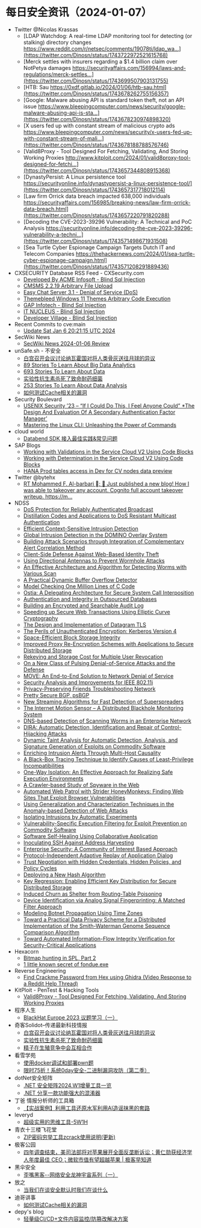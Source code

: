 # 每日安全资讯（2024-01-07）

- Twitter @Nicolas Krassas
  - [LDAP Watchdog: A real-time LDAP monitoring tool for detecting (or stalking) directory changes https://www.reddit.com/r/netsec/comments/19078ti/ldap_wa...](https://twitter.com/Dinosn/status/1743722972521615768)
  - [Merck settles with insurers regarding a $1.4 billion claim over NotPetya damages https://securityaffairs.com/156994/laws-and-regulations/merck-settles...](https://twitter.com/Dinosn/status/1743699507903131755)
  - [HTB: Sau https://0xdf.gitlab.io/2024/01/06/htb-sau.html](https://twitter.com/Dinosn/status/1743678262755156357)
  - [Google: Malware abusing API is standard token theft, not an API issue https://www.bleepingcomputer.com/news/security/google-malware-abusing-api-is-sta...](https://twitter.com/Dinosn/status/1743678230974898320)
  - [X users fed up with constant stream of malicious crypto ads https://www.bleepingcomputer.com/news/security/x-users-fed-up-with-constant-stream-of-mali...](https://twitter.com/Dinosn/status/1743678188788576746)
  - [Valid8Proxy - Tool Designed For Fetching, Validating, And Storing Working Proxies http://www.kitploit.com/2024/01/valid8proxy-tool-designed-for-fetchi...](https://twitter.com/Dinosn/status/1743657344808915368)
  - [DynastyPersist: A Linux persistence tool https://securityonline.info/dynastypersist-a-linux-persistence-tool/](https://twitter.com/Dinosn/status/1743657317718012114)
  - [Law firm Orrick data breach impacted 638,000 individuals https://securityaffairs.com/156985/breaking-news/law-firm-orrick-data-breach.html](https://twitter.com/Dinosn/status/1743657220791820288)
  - [Decoding the CVE-2023-39296 Vulnerability: A Technical and PoC Analysis https://securityonline.info/decoding-the-cve-2023-39296-vulnerability-a-techni...](https://twitter.com/Dinosn/status/1743571498671931508)
  - [Sea Turtle Cyber Espionage Campaign Targets Dutch IT and Telecom Companies https://thehackernews.com/2024/01/sea-turtle-cyber-espionage-campaign.html](https://twitter.com/Dinosn/status/1743571208291889436)
- CXSECURITY Database RSS Feed - CXSecurity.com
  - [Developed By ACME Infosoft - Blind Sql Injection](https://cxsecurity.com/issue/WLB-2024010022)
  - [CMSMS 2.2.19 Arbitrary File Upload](https://cxsecurity.com/issue/WLB-2024010021)
  - [Easy Chat Server 3.1 - Denial of Service (DoS)](https://cxsecurity.com/issue/WLB-2024010020)
  - [Themebleed Windows 11 Themes Arbitrary Code Execution](https://cxsecurity.com/issue/WLB-2024010019)
  - [GAP Infotech - Blind Sql Injection](https://cxsecurity.com/issue/WLB-2024010018)
  - [IT NUCLEUS - Blind Sql Injection](https://cxsecurity.com/issue/WLB-2024010017)
  - [Developer Village - Blind Sql Injection](https://cxsecurity.com/issue/WLB-2024010016)
- Recent Commits to cve:main
  - [Update Sat Jan  6 20:21:15 UTC 2024](https://github.com/trickest/cve/commit/54c3bd810ab1df6d24ab4ecc347c92007b1a4702)
- SecWiki News
  - [SecWiki News 2024-01-06 Review](http://www.sec-wiki.com/?2024-01-06)
- unSafe.sh - 不安全
  - [白宫召开会议讨论纳瓦霍国对将人类骨灰送往月球的异议](https://buaq.net/go-213084.html)
  - [89 Stories To Learn About Big Data Analytics](https://buaq.net/go-213110.html)
  - [693 Stories To Learn About Data](https://buaq.net/go-213111.html)
  - [实验性抗生素杀死了致命耐药细菌](https://buaq.net/go-213085.html)
  - [253 Stories To Learn About Data Analysis](https://buaq.net/go-213112.html)
  - [如何测试Cache相关的漏洞](https://buaq.net/go-213101.html)
- Security Boulevard
  - [USENIX Security ’23 – “If I Could Do This, I Feel Anyone Could” *The Design And Evaluation Of A Secondary Authentication Factor Manager’](https://securityboulevard.com/2024/01/usenix-security-23-if-i-could-do-this-i-feel-anyone-could-the-design-and-evaluation-of-a-secondary-authentication-factor-manager/)
  - [Mastering the Linux CLI: Unleashing the Power of Commands](https://securityboulevard.com/2024/01/mastering-the-linux-cli-unleashing-the-power-of-commands/)
- cloud world
  - [Databend SDK 接入最佳实践&常见问题](https://cloudsjhan.github.io/2024/01/06/Databend-SDK-%E6%8E%A5%E5%85%A5%E6%9C%80%E4%BD%B3%E5%AE%9E%E8%B7%B5-%E5%B8%B8%E8%A7%81%E9%97%AE%E9%A2%98/)
- SAP Blogs
  - [Working with  Validations in the Service Cloud V2 Using Code Blocks](https://blogs.sap.com/2024/01/06/working-with-validations-in-the-service-cloud-v2-using-code-blocks/)
  - [Working with Determination in the Service Cloud V2 Using Code Blocks](https://blogs.sap.com/2024/01/06/working-with-determination-in-the-service-cloud-v2-using-code-blocks/)
  - [HANA Prod tables access in Dev for CV nodes data preview](https://blogs.sap.com/2024/01/06/hana-prod-tables-access-in-dev-for-cv-nodes-data-preview/)
- Twitter @bytehx
  - [RT Mohammed F. Al-barbari : 🚨 Just published a new blog! How I was able to takeover any account. Cognito full account takeover writeup. https://m...](https://twitter.com/M4dM0e/status/1743597001244025199)
- NDSS
  - [DoS Protection for Reliably Authenticated Broadcast](https://www.ndss-symposium.org/ndss2004/accepted-papers/#DoS%20Protection%20for%20Reliably%20Authenticated%20Broadcast)
  - [Distillation Codes and Applications to DoS Resistant Multicast Authentication](https://www.ndss-symposium.org/ndss2004/accepted-papers/#Distillation%20Codes%20and%20Applications%20to%20DoS%20Resistant%20Multicast%20Authentication)
  - [Efficient Context-Sensitive Intrusion Detection](https://www.ndss-symposium.org/ndss2004/accepted-papers/#Efficient%20Context-Sensitive%20Intrusion%20Detection)
  - [Global Intrusion Detection in the DOMINO Overlay System](https://www.ndss-symposium.org/ndss2004/accepted-papers/#Global%20Intrusion%20Detection%20in%20the%20DOMINO%20Overlay%20System)
  - [Building Attack Scenarios through Integration of Complementary Alert Correlation Method](https://www.ndss-symposium.org/ndss2004/accepted-papers/#Building%20Attack%20Scenarios%20through%20Integration%20of%20Complementary%20Alert%20Correlation%20Method)
  - [Client-Side Defense Against Web-Based Identity Theft](https://www.ndss-symposium.org/ndss2004/accepted-papers/#Client-Side%20Defense%20Against%20Web-Based%20Identity%20Theft)
  - [Using Directional Antennas to Prevent Wormhole Attacks](https://www.ndss-symposium.org/ndss2004/accepted-papers/#Using%20Directional%20Antennas%20to%20Prevent%20Wormhole%20Attacks)
  - [An Effective Architecture and Algorithm for Detecting Worms with Various Scan](https://www.ndss-symposium.org/ndss2004/accepted-papers/#An%20Effective%20Architecture%20and%20Algorithm%20for%20Detecting%20Worms%20with%20Various%20Scan)
  - [A Practical Dynamic Buffer Overflow Detector](https://www.ndss-symposium.org/ndss2004/accepted-papers/#A%20Practical%20Dynamic%20Buffer%20Overflow%20Detector)
  - [Model Checking One Million Lines of C Code](https://www.ndss-symposium.org/ndss2004/accepted-papers/#Model%20Checking%20One%20Million%20Lines%20of%20C%20Code)
  - [Ostia: A Delegating Architecture for Secure System Call Interposition](https://www.ndss-symposium.org/ndss2004/accepted-papers/#Ostia:%20A%20Delegating%20Architecture%20for%20Secure%20System%20Call%20Interposition)
  - [Authentication and Integrity in Outsourced Databases](https://www.ndss-symposium.org/ndss2004/accepted-papers/#Authentication%20and%20Integrity%20in%20Outsourced%20Databases)
  - [Building an Encrypted and Searchable Audit Log](https://www.ndss-symposium.org/ndss2004/accepted-papers/#Building%20an%20Encrypted%20and%20Searchable%20Audit%20Log)
  - [Speeding up Secure Web Transactions Using Elliptic Curve Cryptography](https://www.ndss-symposium.org/ndss2004/accepted-papers/#Speeding%20up%20Secure%20Web%20Transactions%20Using%20Elliptic%20Curve%20Cryptography)
  - [The Design and Implementation of Datagram TLS](https://www.ndss-symposium.org/ndss2004/accepted-papers/#The%20Design%20and%20Implementation%20of%20Datagram%20TLS)
  - [The Perils of Unauthenticated Encryption: Kerberos Version 4](https://www.ndss-symposium.org/ndss2004/accepted-papers/#The%20Perils%20of%20Unauthenticated%20Encryption:%20Kerberos%20Version%204)
  - [Space-Efficient Block Storage Integrity](https://www.ndss-symposium.org/ndss2005/accepted-papers/#Space-Efficient%20Block%20Storage%20Integrity)
  - [Improved Proxy Re-Encryption Schemes with Applications to Secure Distributed Storage](https://www.ndss-symposium.org/ndss2005/accepted-papers/#Improved%20Proxy%20Re-Encryption%20Schemes%20with%20Applications%20to%20Secure%20Distributed%20Storage)
  - [Rekeying and Storage Cost for Multiple User Revocation](https://www.ndss-symposium.org/ndss2005/accepted-papers/#Rekeying%20and%20Storage%20Cost%20for%20Multiple%20User%20Revocation)
  - [On a New Class of Pulsing Denial-of-Service Attacks and the Defense](https://www.ndss-symposium.org/ndss2005/accepted-papers/#On%20a%20New%20Class%20of%20Pulsing%20Denial-of-Service%20Attacks%20and%20the%20Defense)
  - [MOVE: An End-to-End Solution to Network Denial of Service](https://www.ndss-symposium.org/ndss2005/accepted-papers/#MOVE:%20An%20End-to-End%20Solution%20to%20Network%20Denial%20of%20Service)
  - [Security Analysis and Improvements for IEEE 802.11i](https://www.ndss-symposium.org/ndss2005/accepted-papers/#Security%20Analysis%20and%20Improvements%20for%20IEEE%20802.11i)
  - [Privacy-Preserving Friends Troubleshooting Network](https://www.ndss-symposium.org/ndss2005/accepted-papers/#Privacy-Preserving%20Friends%20Troubleshooting%20Network)
  - [Pretty Secure BGP, psBGP](https://www.ndss-symposium.org/ndss2005/accepted-papers/#Pretty%20Secure%20BGP,%20psBGP)
  - [New Streaming Algorithms for Fast Detection of Superspreaders](https://www.ndss-symposium.org/ndss2005/accepted-papers/#New%20Streaming%20Algorithms%20for%20Fast%20Detection%20of%20Superspreaders)
  - [The Internet Motion Sensor – A Distributed Blackhole Monitoring System](https://www.ndss-symposium.org/ndss2005/accepted-papers/#The%20Internet%20Motion%20Sensor%20%E2%80%93%20A%20Distributed%20Blackhole%20Monitoring%20System)
  - [DNS-based Detection of Scanning Worms in an Enterprise Network](https://www.ndss-symposium.org/ndss2005/accepted-papers/#DNS-based%20Detection%20of%20Scanning%20Worms%20in%20an%20Enterprise%20Network)
  - [DIRA: Automatic Detection, Identification and Repair of Control-Hijacking Attacks](https://www.ndss-symposium.org/ndss2005/accepted-papers/#DIRA:%20Automatic%20Detection,%20Identification%20and%20Repair%20of%20Control-Hijacking%20Attacks)
  - [Dynamic Taint Analysis for Automatic Detection, Analysis, and Signature Generation of Exploits on Commodity Software](https://www.ndss-symposium.org/ndss2005/accepted-papers/#Dynamic%20Taint%20Analysis%20for%20Automatic%20Detection,%20Analysis,%20and%20Signature%20Generation%20of%20Exploits%20on%20Commodity%20Software)
  - [Enriching Intrusion Alerts Through Multi-Host Causality](https://www.ndss-symposium.org/ndss2005/accepted-papers/#Enriching%20Intrusion%20Alerts%20Through%20Multi-Host%20Causality)
  - [A Black-Box Tracing Technique to Identify Causes of Least-Privilege Incompatibilities](https://www.ndss-symposium.org/ndss2005/accepted-papers/#A%20Black-Box%20Tracing%20Technique%20to%20Identify%20Causes%20of%20Least-Privilege%20Incompatibilities)
  - [One-Way Isolation: An Effective Approach for Realizing Safe Execution Environments](https://www.ndss-symposium.org/ndss2005/accepted-papers/#One-Way%20Isolation:%20An%20Effective%20Approach%20for%20Realizing%20Safe%20Execution%20Environments)
  - [A Crawler-based Study of Spyware in the Web](https://www.ndss-symposium.org/ndss2006/accepted-papers/#A%20Crawler-based%20Study%20of%20Spyware%20in%20the%20Web)
  - [Automated Web Patrol with Strider HoneyMonkeys: Finding Web Sites That Exploit Browser Vulnerabilities](https://www.ndss-symposium.org/ndss2006/accepted-papers/#Automated%20Web%20Patrol%20with%20Strider%20HoneyMonkeys:%20Finding%20Web%20Sites%20That%20Exploit%20Browser%20Vulnerabilities)
  - [Using Generalization and Characterization Techniques in the Anomaly-based Detection of Web Attacks](https://www.ndss-symposium.org/ndss2006/accepted-papers/#Using%20Generalization%20and%20Characterization%20Techniques%20in%20the%20Anomaly-based%20Detection%20of%20Web%20Attacks)
  - [Isolating Intrusions by Automatic Experiments](https://www.ndss-symposium.org/ndss2006/accepted-papers/#Isolating%20Intrusions%20by%20Automatic%20Experiments)
  - [Vulnerability-Specific Execution Filtering for Exploit Prevention on Commodity Software](https://www.ndss-symposium.org/ndss2006/accepted-papers/#Vulnerability-Specific%20Execution%20Filtering%20for%20Exploit%20Prevention%20on%20Commodity%20Software)
  - [Software Self-Healing Using Collaborative Application](https://www.ndss-symposium.org/ndss2006/accepted-papers/#Software%20Self-Healing%20Using%20Collaborative%20Application)
  - [Inoculating SSH Against Address Harvesting](https://www.ndss-symposium.org/ndss2006/accepted-papers/#Inoculating%20SSH%20Against%20Address%20Harvesting)
  - [Enterprise Security: A Community of Interest Based Approach](https://www.ndss-symposium.org/ndss2006/accepted-papers/#Enterprise%20Security:%20A%20Community%20of%20Interest%20Based%20Approach)
  - [Protocol-Independent Adaptive Replay of Application Dialog](https://www.ndss-symposium.org/ndss2006/accepted-papers/#Protocol-Independent%20Adaptive%20Replay%20of%20Application%20Dialog)
  - [Trust Negotiation with Hidden Credentials, Hidden Policies, and Policy Cycles](https://www.ndss-symposium.org/ndss2006/accepted-papers/#Trust%20Negotiation%20with%20Hidden%20Credentials,%20Hidden%20Policies,%20and%20Policy%20Cycles)
  - [Deploying a New Hash Algorithm](https://www.ndss-symposium.org/ndss2006/accepted-papers/#Deploying%20a%20New%20Hash%20Algorithm)
  - [Key Regression: Enabling Efficient Key Distribution for Secure Distributed Storage](https://www.ndss-symposium.org/ndss2006/accepted-papers/#Key%20Regression:%20Enabling%20Efficient%20Key%20Distribution%20for%20Secure%20Distributed%20Storage)
  - [Induced Churn as Shelter from Routing-Table Poisoning](https://www.ndss-symposium.org/ndss2006/accepted-papers/#Induced%20Churn%20as%20Shelter%20from%20Routing-Table%20Poisoning)
  - [Device Identification via Analog Signal Fingerprinting: A Matched Filter Approach](https://www.ndss-symposium.org/ndss2006/accepted-papers/#Device%20Identification%20via%20Analog%20Signal%20Fingerprinting:%20A%20Matched%20Filter%20Approach)
  - [Modeling Botnet Propagation Using Time Zones](https://www.ndss-symposium.org/ndss2006/accepted-papers/#Modeling%20Botnet%20Propagation%20Using%20Time%20Zones)
  - [Toward a Practical Data Privacy Scheme for a Distributed Implementation of the Smith-Waterman Genome Sequence Comparison Algorithm](https://www.ndss-symposium.org/ndss2006/accepted-papers/#Toward%20a%20Practical%20Data%20Privacy%20Scheme%20for%20a%20Distributed%20Implementation%20of%20the%20Smith-Waterman%20Genome%20Sequence%20Comparison%20Algorithm)
  - [Toward Automated Information-Flow Integrity Verification for Security-Critical Applications](https://www.ndss-symposium.org/ndss2006/accepted-papers/#Toward%20Automated%20Information-Flow%20Integrity%20Verification%20for%20Security-Critical%20Applications)
- Hexacorn
  - [Bitmap hunting in SPL, Part 2](https://www.hexacorn.com/blog/2024/01/06/bitmap-hunting-in-spl-part-2/)
  - [1 little known secret of fondue.exe](https://www.hexacorn.com/blog/2024/01/06/1-little-known-secret-of-fondue-exe/)
- Reverse Engineering
  - [Find Crackme Password from Hex using Ghidra (Video Response to a Reddit Help Thread)](https://www.reddit.com/r/ReverseEngineering/comments/190a4ca/find_crackme_password_from_hex_using_ghidra_video/)
- KitPloit - PenTest &amp; Hacking Tools
  - [Valid8Proxy - Tool Designed For Fetching, Validating, And Storing Working Proxies](http://www.kitploit.com/2024/01/valid8proxy-tool-designed-for-fetching.html)
- 程序人生
  - [BlackHat Europe 2023 议题学习（一）](http://programlife.net/2024/01/06/BHEU-2023-Learning-Part1/)
- 奇客Solidot–传递最新科技情报
  - [白宫召开会议讨论纳瓦霍国对将人类骨灰送往月球的异议](https://www.solidot.org/story?sid=77069)
  - [实验性抗生素杀死了致命耐药细菌](https://www.solidot.org/story?sid=77068)
  - [精子在生殖竞争中会互相合作](https://www.solidot.org/story?sid=77067)
- 看雪学苑
  - [使用docker调试和部署pwn题](https://mp.weixin.qq.com/s?__biz=MjM5NTc2MDYxMw==&mid=2458534230&idx=1&sn=6378935f291b760e54d5b199848ee4b4&chksm=b18d71dc86faf8ca1bd32fb3468426c9e5f3d57c2d95dddb498cf33bdf5f70932f460bb5e4e4&scene=58&subscene=0#rd)
  - [限时75折！系统0day安全-二进制漏洞攻防（第二季）](https://mp.weixin.qq.com/s?__biz=MjM5NTc2MDYxMw==&mid=2458534230&idx=2&sn=ee6ed8900f4f9ab3fc53b56ee351acd6&chksm=b18d71dc86faf8ca931109368a05e94727e98cb7873d5159cb1db0376dbea9b778e9a8eb4331&scene=58&subscene=0#rd)
- dotNet安全矩阵
  - [.NET 安全矩阵2024.W1增量工具一览](https://mp.weixin.qq.com/s?__biz=MzUyOTc3NTQ5MA==&mid=2247490167&idx=1&sn=37904810c866324828ba618c8d78f6d0&chksm=fa5ab49acd2d3d8cab80e7c0b603811fadef524302e828a8a347beca435f2bec437cf3a94fb6&scene=58&subscene=0#rd)
  - [.NET 分享一款功能强大的混淆器](https://mp.weixin.qq.com/s?__biz=MzUyOTc3NTQ5MA==&mid=2247490167&idx=2&sn=941681f575b21f3fea80eb1ef06df467&chksm=fa5ab49acd2d3d8ccd5e1bd9e812f851b6b73e197e9f46634bd90329e2411788f9c3df3a9fe0&scene=58&subscene=0#rd)
- 丁爸 情报分析师的工具箱
  - [【实战案例】利用工具还原水军利用AI造谣抹黑的套路](https://mp.weixin.qq.com/s?__biz=MzI2MTE0NTE3Mw==&mid=2651141459&idx=1&sn=f38f1c0aecddd571149f40f6befd273a&chksm=f1af4269c6d8cb7f51d9cca996f2d464f16f1ea6eaec11ea62e3d354b0d7d0b80c17a55ebbc9&scene=58&subscene=0#rd)
- leveryd
  - [超级实用的思维工具-5W1H](https://mp.weixin.qq.com/s?__biz=MzkyMDIxMjE5MA==&mid=2247485449&idx=1&sn=8a3d66ba14b55a8036558a949214e473&chksm=c1970fb8f6e086ae0049089d543e9f1035ba408cf4d084ea9715388ed3123f58e5a43ea116e8&scene=58&subscene=0#rd)
- 青衣十三楼飞花堂
  - [ZIP密码穷举工具zcrack使用说明(更新)](https://mp.weixin.qq.com/s?__biz=MzUzMjQyMDE3Ng==&mid=2247487056&idx=1&sn=dcb2482b09a1a8e78dbaedf4911042c2&chksm=fab2cd6fcdc54479e1e7f92d2dc7ae8c44ea0bd401fda00b26f2af100395ae3d3a3197b8065a&scene=58&subscene=0#rd)
- 极客公园
  - [四年调查结束，美司法部将对苹果展开全面反垄断诉讼；黄仁勋获经济学人年度最佳 CEO；微软市值有望超越苹果 | 极客早知道](https://mp.weixin.qq.com/s?__biz=MTMwNDMwODQ0MQ==&mid=2653030405&idx=1&sn=bb6ef53e2338a66e887be8da7576af02&chksm=7e5775b34920fca59d0e8042eefb108c77ee9d86c545c07676830e0f2e2639cf2a1da2c2089a&scene=58&subscene=0#rd)
- 黑伞安全
  - [歪嘴黑客--网络安全龙神宇宙系列（一）](https://mp.weixin.qq.com/s?__biz=MzU0MzkzOTYzOQ==&mid=2247488451&idx=1&sn=c21ae8a12c6eca5ef9b758aec143e531&chksm=fb029e9bcc75178d2ab43d250e76c599a1258cae401f41102076cd85510ad67d5bfa99289e48&scene=58&subscene=0#rd)
- 放之
  - [当我们在谈安全默认时我们在谈什么](https://mp.weixin.qq.com/s?__biz=Mzg3ODAzNjg5OA==&mid=2247485234&idx=1&sn=21fecfd63f6dba5b67ab64898087cb77&chksm=cf1895fff86f1ce9dd02fa7c602eb59b75ebc1c96c451c9cb3399a41113fe8bf6c9af39ba29b&scene=58&subscene=0#rd)
- 迪哥讲事
  - [如何测试Cache相关的漏洞](https://mp.weixin.qq.com/s?__biz=MzIzMTIzNTM0MA==&mid=2247493264&idx=1&sn=678026cc9d028a1f0e39ec923d1c2758&chksm=e8a5ecf3dfd265e556df7f6fc952d2a576f3d06f36e78e08de5d25a182f606e6d370be467ad7&scene=58&subscene=0#rd)
- depy's blog
  - [轻量级CI/CD+文件内容监控/防篡改解决方案](https://docs.rce.ink/view/?view_id=115&t=1704543267221)
